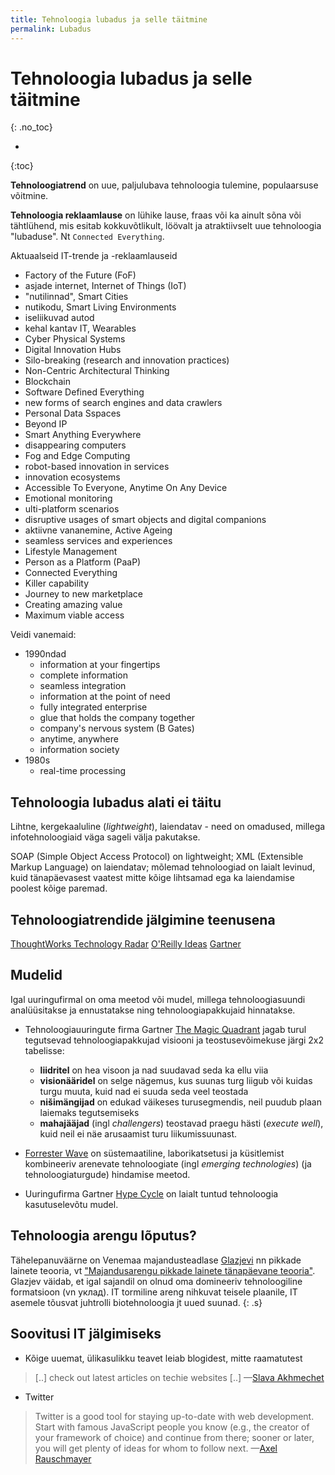 ```yaml
---
title: Tehnoloogia lubadus ja selle täitmine
permalink: Lubadus
---
```


# Tehnoloogia lubadus ja selle täitmine
{: .no_toc}

- 
{:toc}

__Tehnoloogiatrend__ on uue, paljulubava tehnoloogia tulemine, populaarsuse võitmine.

__Tehnoloogia reklaamlause__ on lühike lause, fraas või ka ainult sõna või tähtlühend, mis esitab kokkuvõtlikult, löövalt ja atraktiivselt uue tehnoloogia "lubaduse". Nt `Connected Everything`.

Aktuaalseid IT-trende ja -reklaamlauseid

- Factory of the Future (FoF)
- asjade internet, Internet of Things (IoT)
- "nutilinnad", Smart Cities
- nutikodu, Smart Living Environments
- iseliikuvad autod
- kehal kantav IT, Wearables
- Cyber Physical Systems
- Digital Innovation Hubs
- Silo-breaking (research and innovation practices)
- Non-Centric Architectural Thinking
- Blockchain
- Software Defined Everything
- new forms of search engines and data crawlers
- Personal Data Sspaces
- Beyond IP
- Smart Anything Everywhere
- disappearing computers
- Fog and Edge Computing
- robot-based innovation in services
- innovation ecosystems
- Accessible To Everyone, Anytime On Any Device
- Emotional monitoring
- ulti-platform scenarios
- disruptive usages of smart objects and digital companions
- aktiivne vananemine, Active Ageing
- seamless services and experiences
- Lifestyle Management
- Person as a Platform (PaaP)
- Connected Everything
- Killer capability
- Journey to new marketplace
- Creating amazing value
- Maximum viable access

Veidi vanemaid:

- 1990ndad
  - information at your fingertips
  - complete information
  - seamless integration
  - information at the point of need
  - fully integrated enterprise
  - glue that holds the company together
  - company's nervous system (B Gates)
  - anytime, anywhere
  - information society
- 1980s
  - real-time processing

## Tehnoloogia lubadus alati ei täitu

Lihtne, kergekaaluline (_lightweight_), laiendatav - need on omadused, millega infotehnoloogiaid väga sageli välja pakutakse.

SOAP (Simple Object Access Protocol) on lightweight; XML (Extensible Markup Language) on laiendatav; mõlemad tehnoloogiad on laialt levinud, kuid tänapäevasest vaatest mitte kõige lihtsamad ega ka laiendamise poolest kõige paremad. 

## Tehnoloogiatrendide jälgimine teenusena

[ThoughtWorks Technology Radar](https://www.thoughtworks.com/radar)
[O'Reilly Ideas](https://www.oreilly.com/ideas)
[Gartner](http://www.gartner.com/technology/home.jsp)

## Mudelid

Igal uuringufirmal on oma meetod või mudel, millega tehnoloogiasuundi analüüsitakse ja ennustatakse ning tehnoloogiapakkujaid hinnatakse.

- Tehnoloogiauuringute firma Gartner [The Magic Quadrant](http://www.gartner.com/technology/research/methodologies/research_mq.jsp) jagab turul tegutsevad tehnoloogiapakkujad visiooni ja teostusevõimekuse järgi 2x2 tabelisse:

  - __liidritel__ on hea visoon ja nad suudavad seda ka ellu viia
  - __visionääridel__ on selge nägemus, kus suunas turg liigub või kuidas turgu muuta, kuid nad ei suuda seda veel teostada
  - __nišimängijad__ on edukad väikeses turusegmendis, neil puudub plaan laiemaks tegutsemiseks
  - __mahajääjad__ (ingl _challengers_) teostavad praegu hästi (_execute well_), kuid neil ei näe arusaamist turu liikumissuunast.  

- [Forrester Wave](https://www.forrester.com/marketing/policies/forrester-wave-methodology.html) on süstemaatiline, laborikatsetusi ja küsitlemist kombineeriv arenevate tehnoloogiate (ingl _emerging technologies_) (ja tehnoloogiaturgude) hindamise meetod.

- Uuringufirma Gartner [Hype Cycle](https://en.wikipedia.org/wiki/Hype_cycle) on laialt tuntud tehnoloogia kasutuselevõtu mudel.

## Tehnoloogia arengu lõputus?

Tähelepanuväärne on Venemaa majandusteadlase [Glazjevi](https://en.wikipedia.org/wiki/Sergey_Glazyev) nn pikkade lainete teooria, vt ["Majandusarengu pikkade lainete tänapäevane teooria"](http://www.glazev.ru/upload/iblock/77b/77b8141cdfc1038b78520f79fc9acd40.pdf). Glazjev väidab, et igal sajandil on olnud oma domineeriv tehnoloogiline formatsioon (vn уклад). IT tormiline areng nihkuvat teisele plaanile, IT asemele tõusvat juhtrolli biotehnoloogia jt uued suunad.
{: .s}

## Soovitusi IT jälgimiseks

- Kõige uuemat, ülikasulikku teavet leiab blogidest, mitte raamatutest

> [..] check out latest articles on techie websites [..] &mdash;[Slava Akhmechet](http://www.defmacro.org/)

- Twitter

> Twitter is a good tool for staying up-to-date with web development. Start with famous JavaScript people you know (e.g., the creator of your framework of choice) and continue from there; sooner or later, you will get plenty of ideas for whom to follow next. &mdash;[Axel Rauschmayer](http://speakingjs.com/es5/ch33.html)

